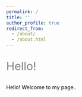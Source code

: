 ```yaml
---
permalink: /
title: ''
author_profile: true
redirect_from: 
  - /about/
  - /about.html
---
```


<p style="font-size: 30px; color: grey;"> Hello! </p>
<p style="font-size: 14px; color: black;">Hello! Welcome to my page..</p>



